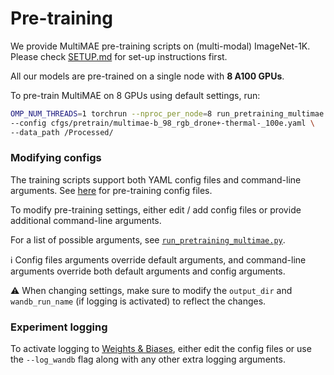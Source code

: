# Pre-training

We provide MultiMAE pre-training scripts on (multi-modal) ImageNet-1K.  
Please check [SETUP.md](SETUP.md) for set-up instructions first.

All our models are pre-trained on a single node with **8 A100 GPUs**. 

To pre-train MultiMAE on 8 GPUs using default settings, run:
```bash
OMP_NUM_THREADS=1 torchrun --nproc_per_node=8 run_pretraining_multimae.py \
--config cfgs/pretrain/multimae-b_98_rgb_drone+-thermal-_100e.yaml \
--data_path /Processed/
```

### Modifying configs
The training scripts support both YAML config files and command-line arguments. See [here](cfgs/pretrain) for pre-training config files.

To modify pre-training settings, either edit / add config files or provide additional command-line arguments.

For a list of possible arguments, see [`run_pretraining_multimae.py`](run_pretraining_multimae.py).

:information_source: Config files arguments override default arguments, and command-line arguments override both default arguments and config arguments.

:warning: When changing settings, make sure to modify the `output_dir` and `wandb_run_name` (if logging is activated) to reflect the changes.

### Experiment logging
To activate logging to [Weights & Biases](https://docs.wandb.ai/), either edit the config files or use the `--log_wandb` flag along with any other extra logging arguments.
